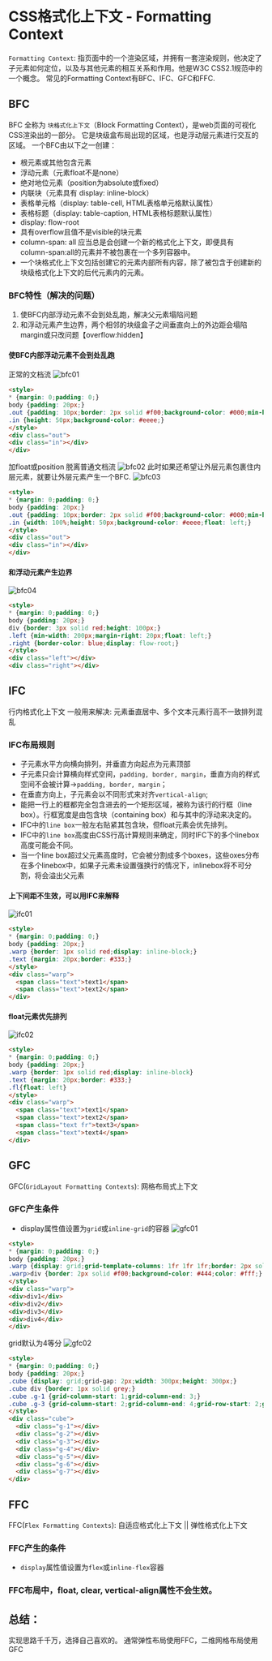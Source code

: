 # CSS格式化上下文 - Formatting Context
``Formatting Context``: 指页面中的一个渲染区域，并拥有一套渲染规则，他决定了子元素如何定位，以及与其他元素的相互关系和作用。他是W3C CSS2.1规范中的一个概念。
常见的Formatting Context有BFC、IFC、GFC和FFC.
## BFC 
BFC 全称为 ``块格式化上下文``（Block Formatting Context），是web页面的可视化CSS渲染出的一部分。
它是块级盒布局出现的区域，也是浮动层元素进行交互的区域。
一个BFC由以下之一创建：
* 根元素或其他包含元素
* 浮动元素（元素float不是none）
* 绝对地位元素（position为absolute或fixed）
* 内联块（元素具有 display: inline-block）
* 表格单元格（display: table-cell, HTML表格单元格默认属性）
* 表格标题（display: table-caption, HTML表格标题默认属性）
* display: flow-root
* 具有overflow且值不是visible的块元素
* column-span: all 应当总是会创建一个新的格式化上下文，即便具有 column-span:all的元素并不被包裹在一个多列容器中。
* 一个块格式化上下文包括创建它的元素内部所有内容，除了被包含于创建新的块级格式化上下文的后代元素内的元素。
### BFC特性（解决的问题）
1. 使BFC内部浮动元素不会到处乱跑，解决父元素塌陷问题
2. 和浮动元素产生边界，两个相邻的块级盒子之间垂直向上的外边距会塌陷
  margin或只改问题【overflow:hidden】
#### 使BFC内部浮动元素不会到处乱跑
正常的文档流
![bfc01](./img/bfc01.png)
~~~html
<style>
* {margin: 0;padding: 0;}
body {padding: 20px;}
.out {padding: 10px;border: 2px solid #f00;background-color: #000;min-height: 20px;}
.in {height: 50px;background-color: #eeee;}
</style>
<div class="out">
<div class="in"></div>
</div>
~~~
加float或position 脱离普通文档流
![bfc02](./img/bfc02.png)
此时如果还希望让外层元素包裹住内层元素，就要让外层元素产生一个BFC.
![bfc03](./img/bfc03.png)
~~~html
<style>
* {margin: 0;padding: 0;}
body {padding: 20px;}
.out {padding: 10px;border: 2px solid #f00;background-color: #000;min-height: 20px;overflow: hidden;}
.in {width: 100%;height: 50px;background-color: #eeee;float: left;}
</style>
<div class="out">
<div class="in"></div>
</div>
~~~
#### 和浮动元素产生边界
![bfc04](./img/bfc04.gif)
~~~html
<style>
* {margin: 0;padding: 0;}
body {padding: 20px;}
div {border: 3px solid red;height: 100px;}
.left {min-width: 200px;margin-right: 20px;float: left;}
.right {border-color: blue;display: flow-root;}
</style>
<div class="left"></div>
<div class="right"></div>
~~~
## IFC
行内格式化上下文
一般用来解决: 元素垂直居中、多个文本元素行高不一致排列混乱
### IFC布局规则
* 子元素水平方向横向排列，并垂直方向起点为元素顶部
* 子元素只会计算横向样式空间，``padding, border, margin``，垂直方向的样式空间不会被计算->``padding, border, margin``；
* 在垂直方向上，子元素会以不同形式来对齐``vertical-align``;
* 能把一行上的框都完全包含进去的一个矩形区域，被称为该行的行框（line box）。行框宽度是由包含块（containing box）和与其中的浮动来决定的。
* IFC中的``line box``一般左右贴紧其包含块，但float元素会优先排列。
* IFC中的``line box``高度由CSS行高计算规则来确定，同时IFC下的多个linebox高度可能会不同。
* 当一个line box超过父元素高度时，它会被分割成多个boxes，这些oxes分布在多个linebox中，如果子元素未设置强换行的情况下，inlinebox将不可分割，将会溢出父元素
#### 上下间距不生效，可以用IFC来解释
![ifc01](./img/ifc01.png)
~~~html
<style>
* {margin: 0;padding: 0;}
body {padding: 20px;}
.warp {border: 1px solid red;display: inline-block;}
.text {margin: 20px;border: #333;}
</style>
<div class="warp">
  <span class="text">text1</span>
  <span class="text">text2</span>
</div>
~~~
#### float元素优先排列
![ifc02](./img/ifc02.png)
~~~html
<style>
* {margin: 0;padding: 0;}
body {padding: 20px;}
.warp {border: 1px solid red;display: inline-block}
.text {margin: 20px;border: #333;}
.fl{float: left}
</style>
<div class="warp">
  <span class="text">text1</span>
  <span class="text">text2</span>
  <span class="text fr">text3</span>
  <span class="text">text4</span>
</div>
~~~
## GFC
GFC(``GridLayout Formatting Contexts``): 网格布局式上下文   
### GFC产生条件    
* display属性值设置为``grid``或``inline-grid``的容器
![gfc01](./img/gfc01.gif)
~~~html
<style>
* {margin: 0;padding: 0;}
body {padding: 20px;}
.warp {display: grid;grid-template-columns: 1fr 1fr 1fr;border: 2px solid #eee;background-color: #999;}
.warp>div {border: 2px solid #f00;background-color: #444;color: #fff;}
</style>
<div class="warp">
<div>div1</div>
<div>div2</div>
<div>div3</div>
<div>div4</div>
</div>
~~~
grid默认为4等分
![gfc02](./img/gfc02.gif)
~~~html
<style>
* {margin: 0;padding: 0;}
body {padding: 20px;}
.cube {display: grid;grid-gap: 2px;width: 300px;height: 300px;}
.cube div {border: 1px solid grey;}
.cube .g-1 {grid-column-start: 1;grid-column-end: 3;}
.cube .g-3 {grid-column-start: 2;grid-column-end: 4;grid-row-start: 2;grid-row-end: 3;}
</style>
<div class="cube">
  <div class="g-1"></div>
  <div class="g-2"></div>
  <div class="g-3"></div>
  <div class="g-4"></div>
  <div class="g-5"></div>
  <div class="g-6"></div>
  <div class="g-7"></div>
</div>
~~~
## FFC
FFC(``Flex Formatting Contexts``): 自适应格式化上下文 || 弹性格式化上下文
### FFC产生的条件
* ``display``属性值设置为``flex``或``inline-flex``容器
### FFC布局中，float, clear, vertical-align属性不会生效。

## 总结：
实现思路千千万，选择自己喜欢的。
通常弹性布局使用FFC，二维网格布局使用GFC